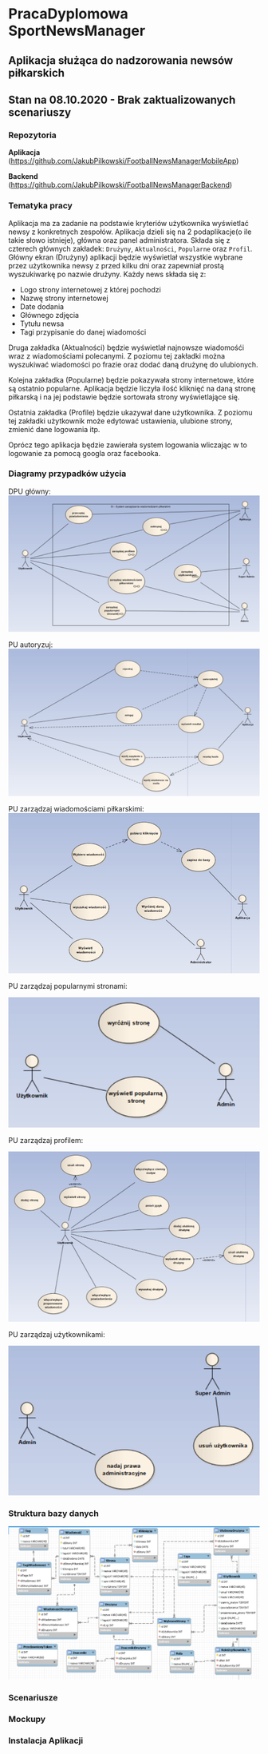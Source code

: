 PracaDyplomowa SportNewsManager
======
Aplikacja służąca do nadzorowania newsów piłkarskich
------
Stan na 08.10.2020 - Brak zaktualizowanych scenariuszy
------
### Repozytoria
 __Aplikacja__ (https://github.com/JakubPilkowski/FootballNewsManagerMobileApp)
 
 __Backend__ (https://github.com/JakubPilkowski/FootballNewsManagerBackend)
 
### Tematyka pracy
Aplikacja ma za zadanie na podstawie kryteriów użytkownika wyświetlać newsy z konkretnych zespołów. Aplikacja dzieli się na 2 podaplikacje(o ile takie słowo istnieje), główna oraz panel administratora.
Składa się z czterech głównych zakładek: `Drużyny`, `Aktualności`, `Popularne` oraz `Profil`.
Główny ekran (Drużyny) aplikacji będzie wyświetlał wszystkie wybrane przez użytkownika newsy z przed kilku dni oraz zapewniał prostą wyszukiwarkę po nazwie drużyny. 
Każdy news składa się z:
* Logo strony internetowej z której pochodzi
* Nazwę strony internetowej
* Date dodania
* Głównego zdjęcia
* Tytułu newsa
* Tagi przypisanie do danej wiadomości

Druga zakładka (Aktualności) będzie wyświetlał najnowsze wiadomośći wraz z wiadomościami polecanymi. Z poziomu tej zakładki można wyszukiwać wiadomości po frazie oraz dodać daną drużynę do ulubionych.

Kolejna zakładka (Popularne) będzie pokazywała strony internetowe, które są ostatnio popularne. Aplikacja będzie liczyła ilość kliknięć na daną stronę piłkarską i na jej podstawie będzie sortowała strony wyświetlające się. 

Ostatnia zakładka (Profile) będzie ukazywał dane użytkownika. Z poziomu tej zakładki użytkownik może edytować ustawienia, ulubione strony, zmienić dane logowania itp.

Oprócz tego aplikacja będzie zawierała system logowania wliczając w to logowanie za pomocą googla oraz facebooka.

### Diagramy przypadków użycia

DPU główny:
![DPU](/Diagramy/DPU.png)

PU autoryzuj:
![PU Autoryzuj](/Diagramy/PU_Autoryzuj.png)

PU zarządzaj wiadomościami piłkarskimi:
![PU Zarzadzaj wiadomosciami](/Diagramy/PU_Zarzadzaj_wiadomosciami_pilkarskimi.png)

PU zarządzaj popularnymi stronami:

![PU Zarzadzaj popularnymi stronami](/Diagramy/PU_Zarzadzaj_popularnymi_stronami.png)

PU zarządzaj profilem:

![PU Zarzadzaj profilem](/Diagramy/PU_Zarzadzaj_profilem.png)


PU zarządzaj użytkownikami:

![PU Zarzadzaj użytkownikami](/Diagramy/PU_Zarzadzaj_uzytkownikami.png)

### Struktura bazy danych


![DPU](/BazaDanych/BazaDanych.png)


### Scenariusze




### Mockupy



### Instalacja Aplikacji
